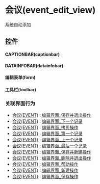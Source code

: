 # 会议(event_edit_view)  <!-- {docsify-ignore-all} -->


系统自动添加



## 控件
#### CAPTIONBAR(captionbar)
#### DATAINFOBAR(datainfobar)
#### 编辑表单(form)
#### 工具栏(toolbar)


### 关联界面行为
  * [会议(EVENT)](module/crm/event) : [编辑界面_保存并退出操作](module/crm/event#界面行为)
  * [会议(EVENT)](module/crm/event) : [编辑界面_下一个记录](module/crm/event#界面行为)
  * [会议(EVENT)](module/crm/event) : [编辑界面_拷贝操作](module/crm/event#界面行为)
  * [会议(EVENT)](module/crm/event) : [编辑界面_第一个记录](module/crm/event#界面行为)
  * [会议(EVENT)](module/crm/event) : [编辑界面_上一个记录](module/crm/event#界面行为)
  * [会议(EVENT)](module/crm/event) : [编辑界面_最后一个记录](module/crm/event#界面行为)
  * [会议(EVENT)](module/crm/event) : [编辑界面_保存并新建操作](module/crm/event#界面行为)
  * [会议(EVENT)](module/crm/event) : [编辑界面_删除并退出操作](module/crm/event#界面行为)
  * [会议(EVENT)](module/crm/event) : [编辑界面_帮助操作](module/crm/event#界面行为)
  * [会议(EVENT)](module/crm/event) : [编辑界面_新建操作](module/crm/event#界面行为)
  * [会议(EVENT)](module/crm/event) : [编辑界面_保存操作](module/crm/event#界面行为)

<script>
 const { createApp } = Vue
  createApp({
    data() {
      return {

      }
    }
  }).use(ElementPlus).mount('#app')
</script>